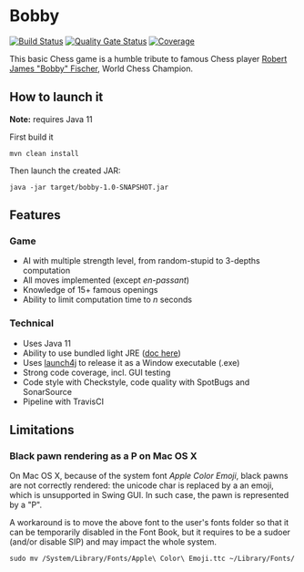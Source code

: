 # Bobby

[![Build Status](https://travis-ci.org/teemoo7/bobby.svg?branch=master)](https://travis-ci.org/teemoo7/bobby) [![Quality Gate Status](https://sonarcloud.io/api/project_badges/measure?project=ch.teemoo%3Abobby&metric=alert_status)](https://sonarcloud.io/dashboard?id=ch.teemoo%3Abobby) [![Coverage](https://sonarcloud.io/api/project_badges/measure?project=ch.teemoo%3Abobby&metric=coverage)](https://sonarcloud.io/dashboard?id=ch.teemoo%3Abobby)

This basic Chess game is a humble tribute to famous Chess player [Robert James "Bobby" Fischer](https://en.wikipedia.org/wiki/Bobby_Fischer), World Chess Champion.

## How to launch it

**Note:** requires Java 11

First build it

```
mvn clean install
```

Then launch the created JAR:

```
java -jar target/bobby-1.0-SNAPSHOT.jar 
```

## Features

### Game

* AI with multiple strength level, from random-stupid to 3-depths computation
* All moves implemented (except _en-passant_)
* Knowledge of 15+ famous openings
* Ability to limit computation time to _n_ seconds

### Technical

* Uses Java 11
* Ability to use bundled light JRE ([doc here](RELEASE.md))
* Uses [launch4j](launch4j.xml) to release it as a Window executable (.exe)
* Strong code coverage, incl. GUI testing
* Code style with Checkstyle, code quality with SpotBugs and SonarSource
* Pipeline with TravisCI

## Limitations

### Black pawn rendering as a P on Mac OS X  

On Mac OS X, because of the system font _Apple Color Emoji_, black pawns are not correctly rendered: the unicode char is replaced by a an emoji, which is unsupported in Swing GUI. In such case, the pawn is represented by a "P".

A workaround is to move the above font to the user's fonts folder so that it can be temporarily disabled in the Font Book, but it requires to be a sudoer (and/or disable SIP) and may impact the whole system.

```shell script
sudo mv /System/Library/Fonts/Apple\ Color\ Emoji.ttc ~/Library/Fonts/
```